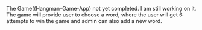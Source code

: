 The Game((Hangman-Game-App) not yet completed. I am still working on it.
The game will provide user to choose a word, where the user will get 6 attempts to win the game and admin can also add a new word.
